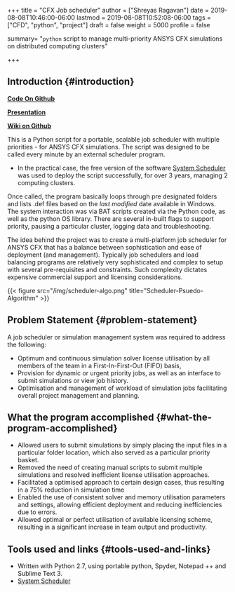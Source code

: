 +++
title = "CFX Job scheduler"
author = ["Shreyas Ragavan"]
date = 2019-08-08T10:46:00-06:00
lastmod = 2019-08-08T10:52:08-06:00
tags = ["CFD", "python", "project"]
draft = false
weight = 5000
profile = false

summary= "`python` script to manage multi-priority ANSYS CFX simulations on distributed computing clusters"

+++

## Introduction {#introduction}

**[Code On Github](https://github.com/shrysr/jobscheduler)**

**[Presentation](https://shrysr.github.io/jobscheduler/index.html)**

**[Wiki on Github](https://github.com/shrysr/jobscheduler/wiki)**

This is a Python script for a portable, scalable job scheduler with
multiple priorities - for ANSYS CFX simulations. The script was designed
to be called every minute by an external scheduler program.

-   In the practical case, the free version of the software [System
    Scheduler](https://www.splinterware.com/products/scheduler.html) was used to deploy the script successfully, for over 3
    years, managing 2 computing clusters.

Once called, the program basically loops through pre designated folders
and lists .def files based on the _last modified_ date available in
Windows. The system interaction was via BAT  scripts created via the
Python code, as well as the python OS library. There are several
in-built flags to support priority, pausing a particular cluster,
logging data and troubleshooting.

The idea behind the project was to create a multi-platform job scheduler
for ANSYS CFX that has a balance between sophistication and ease of
deployment (and management). Typically job schedulers and load balancing
programs are relatively very sophisticated and complex to setup with
several pre-requisites and constraints. Such complexity dictates
expensive commercial support and licensing considerations.

{{< figure src="/img/scheduler-algo.png" title="Scheduler-Psuedo-Algorithm" >}}

## Problem Statement {#problem-statement}

A job scheduler or simulation management system was required to address
the following:

-   Optimum and continuous simulation solver license utilisation by all
    members of the team in a First-In-First-Out (FIFO) basis,
-   Provision for dynamic or urgent priority jobs, as well as an interface
    to submit simulations or view job history.
-   Optimisation and management of workload of simulation jobs
    facilitating overall project management and planning.


## What the program accomplished {#what-the-program-accomplished}

-   Allowed users to submit simulations by simply placing the input files
    in a particular folder location, which also served as a particular
    priority basket.
-   Removed the need of creating manual scripts to submit multiple
    simulations and resolved inefficient license utilisation approaches.
-   Facilitated a optimised approach to certain design cases, thus
    resulting in a 75% reduction in simulation time
-   Enabled the use of consistent solver and memory utilisation parameters
    and settings, allowing efficient deployment and reducing
    inefficiencies due to errors.
-   Allowed optimal or perfect utilisation of available licensing scheme,
    resulting in a significant increase in team output and productivity.


## Tools used and links {#tools-used-and-links}

-   Written with Python 2.7, using portable python, Spyder, Notepad ++ and
    Sublime Text 3.
-   [System Scheduler](https://www.splinterware.com/products/scheduler.html)
